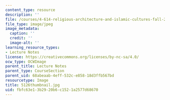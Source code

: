 ```yaml
---
content_type: resource
description: ''
file: /courses/4-614-religious-architecture-and-islamic-cultures-fall-2002/fbfc63e13b2920b6c1521a2577d68670_5126thumbnail.jpg
file_type: image/jpeg
image_metadata:
  caption: ''
  credit: ''
  image-alt: ''
learning_resource_types:
- Lecture Notes
license: https://creativecommons.org/licenses/by-nc-sa/4.0/
ocw_type: OCWImage
parent_title: Lecture Notes
parent_type: CourseSection
parent_uid: 68abeaab-4eff-532c-e858-18d3ffb567bd
resourcetype: Image
title: 5126thumbnail.jpg
uid: fbfc63e1-3b29-20b6-c152-1a2577d68670
---
```

